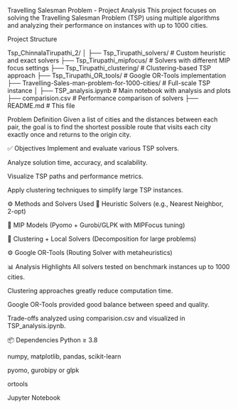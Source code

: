 Travelling Salesman Problem - Project Analysis
This project focuses on solving the Travelling Salesman Problem (TSP) using multiple algorithms and analyzing their performance on instances with up to 1000 cities.

Project Structure

Tsp_ChinnalaTirupathi_2/
│
├── Tsp_Tirupathi_solvers/          # Custom heuristic and exact solvers
├── Tsp_Tirupathi_mipfocus/         # Solvers with different MIP focus settings
├── Tsp_Tirupathi_clustering/       # Clustering-based TSP approach
├── Tsp_Tirupathi_OR_tools/         # Google OR-Tools implementation
├── Travelling-Sales-man-problem-for-1000-cities/  # Full-scale TSP instance
│
├── TSP_analysis.ipynb              # Main notebook with analysis and plots
├── comparision.csv                 # Performance comparison of solvers
├── README.md                       # This file

Problem Definition
Given a list of cities and the distances between each pair, the goal is to find the shortest possible route that visits each city exactly once and returns to the origin city.

✅ Objectives
Implement and evaluate various TSP solvers.

Analyze solution time, accuracy, and scalability.

Visualize TSP paths and performance metrics.

Apply clustering techniques to simplify large TSP instances.

⚙️ Methods and Solvers Used
🔢 Heuristic Solvers (e.g., Nearest Neighbor, 2-opt)

🧮 MIP Models (Pyomo + Gurobi/GLPK with MIPFocus tuning)

🧠 Clustering + Local Solvers (Decomposition for large problems)

⚙️ Google OR-Tools (Routing Solver with metaheuristics)

📊 Analysis Highlights
All solvers tested on benchmark instances up to 1000 cities.

Clustering approaches greatly reduce computation time.

Google OR-Tools provided good balance between speed and quality.

Trade-offs analyzed using comparision.csv and visualized in TSP_analysis.ipynb.

📦 Dependencies
Python ≥ 3.8

numpy, matplotlib, pandas, scikit-learn

pyomo, gurobipy or glpk

ortools

Jupyter Notebook
